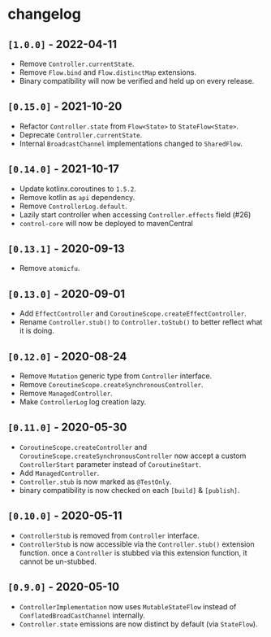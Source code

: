 # changelog

## `[1.0.0]` - 2022-04-11

- Remove `Controller.currentState`.
- Remove `Flow.bind` and `Flow.distinctMap` extensions.
- Binary compatibility will now be verified and held up on every release.

## `[0.15.0]` - 2021-10-20

- Refactor `Controller.state` from `Flow<State>` to `StateFlow<State>`.
- Deprecate `Controller.currentState`.
- Internal `BroadcastChannel` implementations changed to `SharedFlow`.

## `[0.14.0]` - 2021-10-17

- Update kotlinx.coroutines to `1.5.2`.
- Remove kotlin as `api` dependency.
- Remove `ControllerLog.default`.
- Lazily start controller when accessing `Controller.effects` field (#26)
- `control-core` will now be deployed to mavenCentral

## `[0.13.1]` - 2020-09-13

- Remove `atomicfu`.

## `[0.13.0]` - 2020-09-01

- Add `EffectController` and `CoroutineScope.createEffectController`.
- Rename `Controller.stub()` to `Controller.toStub()` to better reflect what it is doing.

## `[0.12.0]` - 2020-08-24

- Remove `Mutation` generic type from `Controller` interface.
- Remove `CoroutineScope.createSynchronousController`.
- Remove `ManagedController`.
- Make `ControllerLog` log creation lazy.

## `[0.11.0]` - 2020-05-30

- `CoroutineScope.createController` and `CoroutineScope.createSynchronousController` now accept a custom `ControllerStart` parameter instead of `CoroutineStart`.
- Add `ManagedController`.
- `Controller.stub` is now marked as `@TestOnly`.
- binary compatibility is now checked on each `[build]` & `[publish]`.

## `[0.10.0]` - 2020-05-11

- `ControllerStub` is removed from `Controller` interface.  
- `ControllerStub` is now accessible via the `Controller.stub()` extension function. once a `Controller` is stubbed via this extension function, it cannot be un-stubbed.

## `[0.9.0]` - 2020-05-10

- `ControllerImplementation` now uses `MutableStateFlow` instead of `ConflatedBroadCastChannel` internally.
- `Controller.state` emissions are now distinct by default (via `StateFlow`).
